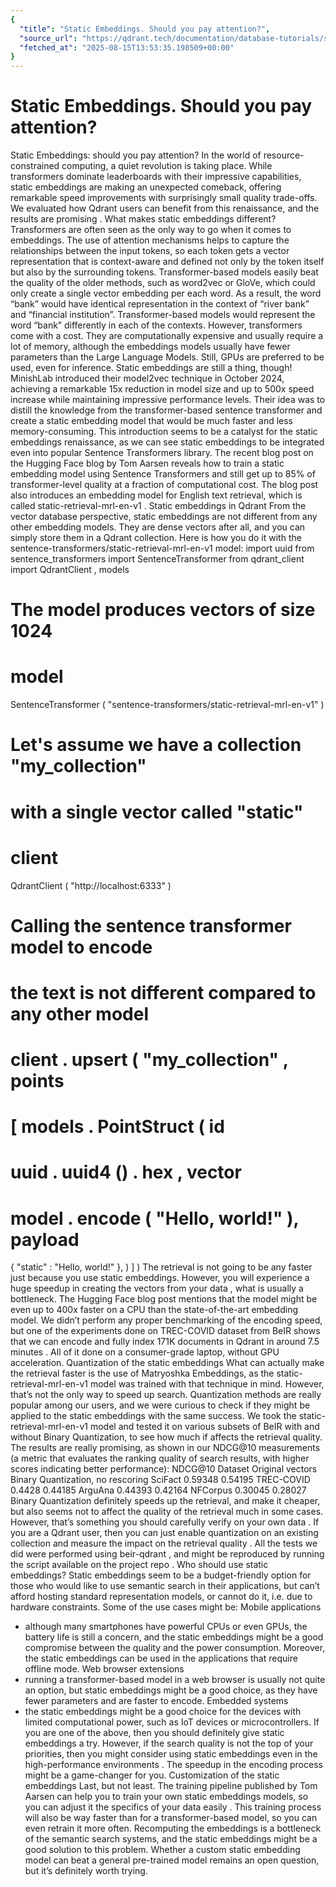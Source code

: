 ```yaml
---
{
  "title": "Static Embeddings. Should you pay attention?",
  "source_url": "https://qdrant.tech/documentation/database-tutorials/static-embeddings/",
  "fetched_at": "2025-08-15T13:53:35.198509+00:00"
}
---
```


# Static Embeddings. Should you pay attention?

Static Embeddings: should you pay attention?
In the world of resource-constrained computing, a quiet revolution is taking place. While transformers dominate
leaderboards with their impressive capabilities, static embeddings are making an unexpected comeback, offering
remarkable speed improvements with surprisingly small quality trade-offs.
We evaluated how Qdrant users can benefit
from this renaissance, and the results are promising
.
What makes static embeddings different?
Transformers are often seen as the only way to go when it comes to embeddings. The use of attention mechanisms helps to
capture the relationships between the input tokens, so each token gets a vector representation that is context-aware
and defined not only by the token itself but also by the surrounding tokens. Transformer-based models easily beat the
quality of the older methods, such as word2vec or GloVe, which could only create a single vector embedding per each
word. As a result, the word “bank” would have identical representation in the context of “river bank” and “financial
institution”.
Transformer-based models would represent the word “bank” differently in each of the contexts. However, transformers come
with a cost. They are computationally expensive and usually require a lot of memory, although the embeddings models
usually have fewer parameters than the Large Language Models. Still, GPUs are preferred to be used, even for inference.
Static embeddings are still a thing, though!
MinishLab
introduced their
model2vec
technique
in October 2024, achieving a remarkable 15x reduction in
model size and up to 500x speed increase while maintaining impressive performance levels. Their idea was to distill the
knowledge from the transformer-based sentence transformer and create a static embedding model that would be much faster
and less memory-consuming. This introduction seems to be a catalyst for the static embeddings renaissance, as we can see
static embeddings to be integrated even into popular
Sentence Transformers
library. The
recent blog post on the Hugging Face blog
by
Tom
Aarsen
reveals how to train a static embedding model using Sentence Transformers and still
get up to 85% of transformer-level quality at a fraction of computational cost. The blog post also introduces an
embedding model for English text retrieval, which is called
static-retrieval-mrl-en-v1
.
Static embeddings in Qdrant
From the vector database perspective, static embeddings are not different from any other embedding models. They are
dense vectors after all, and you can simply store them in a Qdrant collection. Here is how you do it with the
sentence-transformers/static-retrieval-mrl-en-v1
model:
import
uuid
from
sentence_transformers
import
SentenceTransformer
from
qdrant_client
import
QdrantClient
,
models
# The model produces vectors of size 1024
model
=
SentenceTransformer
(
"sentence-transformers/static-retrieval-mrl-en-v1"
)
# Let's assume we have a collection "my_collection"
# with a single vector called "static"
client
=
QdrantClient
(
"http://localhost:6333"
)
# Calling the sentence transformer model to encode
# the text is not different compared to any other model
client
.
upsert
(
"my_collection"
,
points
=
[
models
.
PointStruct
(
id
=
uuid
.
uuid4
()
.
hex
,
vector
=
model
.
encode
(
"Hello, world!"
),
payload
=
{
"static"
:
"Hello, world!"
},
)
]
)
The retrieval is not going to be any faster just because you use static embeddings. However,
you will experience a
huge speedup in creating the vectors from your data
, what is usually a bottleneck. The Hugging Face blog post mentions
that the model might be even up to 400x faster on a CPU than the state-of-the-art embedding model.
We didn’t perform any proper benchmarking of the encoding speed, but one of the experiments done on
TREC-COVID
dataset
from
BeIR
shows that we can
encode and fully index 171K documents in Qdrant in
around 7.5 minutes
. All of it done on a consumer-grade laptop, without GPU acceleration.
Quantization of the static embeddings
What can actually make the retrieval faster is the use of Matryoshka Embeddings, as the
static-retrieval-mrl-en-v1
model was trained with that technique in mind. However, that’s not the only way to speed up search. Quantization
methods are really popular among our users, and we were curious to check if they might be applied to the static
embeddings with the same success.
We took the
static-retrieval-mrl-en-v1
model and tested it on various subsets of
BeIR
with and without Binary Quantization, to see how much if affects the
retrieval quality. The results are really promising, as shown in our NDCG@10 measurements (a metric that evaluates the
ranking quality of search results, with higher scores indicating better performance):
NDCG@10
Dataset
Original vectors
Binary Quantization, no rescoring
SciFact
0.59348
0.54195
TREC-COVID
0.4428
0.44185
ArguAna
0.44393
0.42164
NFCorpus
0.30045
0.28027
Binary Quantization definitely speeds up the retrieval, and make it cheaper, but also seems not to affect the quality of
the retrieval much in some cases.
However, that’s something you should carefully verify on your own data
. If you are
a Qdrant user, then you can just enable quantization on an existing collection and
measure the impact on the retrieval
quality
.
All the tests we did were performed using
beir-qdrant
, and might be
reproduced by running
the script available on the project
repo
.
Who should use static embeddings?
Static embeddings seem to be a budget-friendly option for those who would like to use semantic search in their
applications, but can’t afford hosting standard representation models, or cannot do it, i.e. due to hardware
constraints. Some of the use cases might be:
Mobile applications
- although many smartphones have powerful CPUs or even GPUs, the battery life is still a
concern, and the static embeddings might be a good compromise between the quality and the power consumption. Moreover,
the static embeddings can be used in the applications that require offline mode.
Web browser extensions
- running a transformer-based model in a web browser is usually not quite an option, but
static embeddings might be a good choice, as they have fewer parameters and are faster to encode.
Embedded systems
- the static embeddings might be a good choice for the devices with limited computational power,
such as IoT devices or microcontrollers.
If you are one of the above, then you should definitely give static embeddings a try.
However, if the search quality
is not the top of your priorities, then you might consider using static embeddings even in the high-performance
environments
. The speedup in the encoding process might be a game-changer for you.
Customization of the static embeddings
Last, but not least. The training pipeline published by
Tom Aarsen
can help you to train
your own static embeddings models, so
you can adjust it the specifics of your data easily
. This training process
will also be way faster than for a transformer-based model, so you can even retrain it more often. Recomputing the
embeddings is a bottleneck of the semantic search systems, and the static embeddings might be a good solution to this
problem. Whether a custom static embedding model can beat a general pre-trained model remains an open question, but it’s
definitely worth trying.
